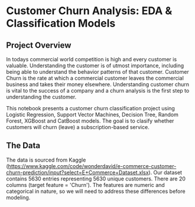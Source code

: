 # **Customer Churn Analysis: EDA & Classification Models**
## Project Overview
In todays commercial world competition is high and every customer is valuable. Understanding the customer is of utmost importance, including being able to understand the behavior patterns of that customer. Customer Churn is the rate at which a commercial customer leaves the commercial business and takes their money elsewhere. Understanding customer churn is vital to the success of a company and a churn analysis is the first step to understanding the customer.

This notebook presents a customer churn classification project using Logistic Regression, Support Vector Machines, Decision Tree, Random Forest, XGBoost and CatBoost models. The goal is to clasify whether customers will churn (leave) a subscription-based service.

## The Data
The data is sourced from Kaggle (https://www.kaggle.com/code/wonderdavid/e-commerce-customer-churn-prediction/input?select=E+Commerce+Dataset.xlsx). Our dataset contains 5630 entries representing 5630 unique customers. There are 20 columns (target feature = 'Churn'). The features are numeric and categorical in nature, so we will need to address these differences before modeling.
